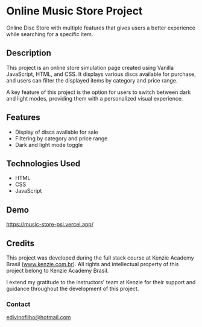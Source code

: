 # Online Music Store Project
Online Disc Store with multiple features that gives users a better experience while searching for a specific item.

## Description
This project is an online store simulation page created using Vanilla JavaScript, HTML, and CSS. It displays various discs available for purchase, and users can filter the displayed items by category and price range.

A key feature of this project is the option for users to switch between dark and light modes, providing them with a personalized visual experience.

## Features
- Display of discs available for sale
- Filtering by category and price range
- Dark and light mode toggle

## Technologies Used
- HTML
- CSS
- JavaScript

## Demo
https://music-store-psi.vercel.app/

## Credits
This project was developed during the full stack course at Kenzie Academy Brasil (www.kenzie.com.br). All rights and intellectual property of this project belong to Kenzie Academy Brasil.

I extend my gratitude to the instructors' team at Kenzie for their support and guidance throughout the development of this project.

### Contact
edivinofilho@hotmail.com
